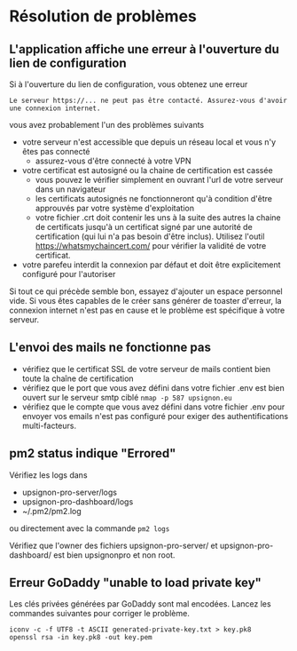 # Résolution de problèmes

## L'application affiche une erreur à l'ouverture du lien de configuration

Si à l'ouverture du lien de configuration, vous obtenez une erreur

```
Le serveur https://... ne peut pas être contacté. Assurez-vous d'avoir une connexion internet.
```

vous avez probablement l'un des problèmes suivants

- votre serveur n'est accessible que depuis un réseau local et vous n'y êtes pas connecté
  - assurez-vous d'être connecté à votre VPN
- votre certificat est autosigné ou la chaine de certification est cassée
  - vous pouvez le vérifier simplement en ouvrant l'url de votre serveur dans un navigateur
  - les certificats autosignés ne fonctionneront qu'à condition d'être approuvés par votre système d'exploitation
  - votre fichier .crt doit contenir les uns à la suite des autres la chaine de certificats jusqu'à un certificat signé par une autorité de certification (qui lui n'a pas besoin d'être inclus). Utilisez l'outil https://whatsmychaincert.com/ pour vérifier la validité de votre certificat.
- votre parefeu interdit la connexion par défaut et doit être explicitement configuré pour l'autoriser

Si tout ce qui précède semble bon, essayez d'ajouter un espace personnel vide. Si vous êtes capables de le créer sans générer de toaster d'erreur, la connexion internet n'est pas en cause et le problème est spécifique à votre serveur.

## L'envoi des mails ne fonctionne pas

- vérifiez que le certificat SSL de votre serveur de mails contient bien toute la chaîne de certification
- vérifiez que le port que vous avez défini dans votre fichier .env est bien ouvert sur le serveur smtp ciblé
  `nmap -p 587 upsignon.eu`
- vérifiez que le compte que vous avez défini dans votre fichier .env pour envoyer vos emails n'est pas configuré pour exiger des authentifications multi-facteurs.

## pm2 status indique "Errored"

Vérifiez les logs dans

- upsignon-pro-server/logs
- upsignon-pro-dashboard/logs
- ~/.pm2/pm2.log

ou directement avec la commande `pm2 logs`

Vérifiez que l'owner des fichiers upsignon-pro-server/ et upsignon-pro-dashboard/ est bien upsignonpro et non root.


## Erreur GoDaddy "unable to load private key"
Les clés privées générées par GoDaddy sont mal encodées. Lancez les commandes suivantes pour corriger le problème.

```
iconv -c -f UTF8 -t ASCII generated-private-key.txt > key.pk8
openssl rsa -in key.pk8 -out key.pem
```
